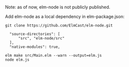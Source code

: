 Note: as of now, elm-node is not publicly published.

Add elm-node as a local dependency in elm-package.json:

```
git clone https://github.com/ElmCast/elm-node.git
```

```
  "source-directories": [
      "src", "elm-node/src"
  ],
  "native-modules": true,
```

```
elm make src/Main.elm --warn --output=elm.js
node elm.js
```
